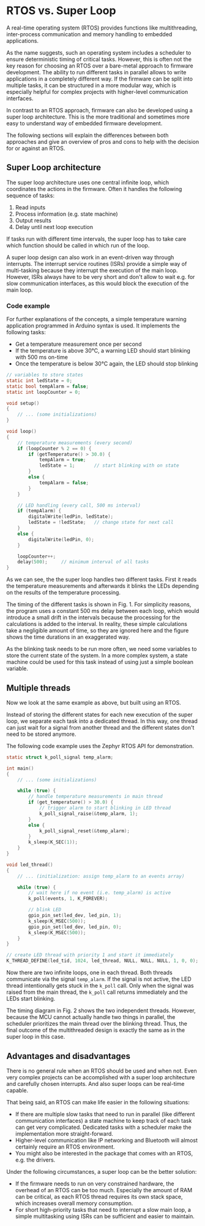 # RTOS vs. Super Loop

A real-time operating system (RTOS) provides functions like multithreading, inter-process communication and memory handling to embedded applications.

As the name suggests, such an operating system includes a scheduler to ensure deterministic timing of critical tasks. However, this is often not the key reason for choosing an RTOS over a bare-metal approach to firmware development. The ability to run different tasks in parallel allows to write applications in a completely different way. If the firmware can be split into multiple tasks, it can be structured in a more modular way, which is especially helpful for complex projects with higher-level communication interfaces.

In contrast to an RTOS approach, firmware can also be developed using a super loop architecture. This is the more traditional and sometimes more easy to understand way of embedded firmware development.

The following sections will explain the differences between both approaches and give an overview of pros and cons to help with the decision for or against an RTOS.

## Super Loop architecture

The super loop architecture uses one central infinite loop, which coordinates the actions in the firmware. Often it handles the following sequence of tasks:

1. Read inputs
2. Process information (e.g. state machine)
3. Output results
4. Delay until next loop execution

If tasks run with different time intervals, the super loop has to take care which function should be called in which run of the loop.

A super loop design can also work in an event-driven way through interrupts. The interrupt service routines (ISRs) provide a simple way of multi-tasking because they interrupt the execution of the main loop. However, ISRs always have to be very short and don't allow to wait e.g. for slow communication interfaces, as this would block the execution of the main loop.


### Code example

For further explanations of the concepts, a simple temperature warning application programmed in Arduino syntax is used. It implements the following tasks:

- Get a temperature measurement once per second
- If the temperature is above 30°C, a warning LED should start blinking with 500 ms on-time
- Once the temperature is below 30°C again, the LED should stop blinking

```C
// variables to store states
static int ledState = 0;
static bool tempAlarm = false;
static int loopCounter = 0;

void setup()
{
    // ... (some initializations)
}

void loop()
{
    // temperature measurements (every second)
    if (loopCounter % 2 == 0) {
        if (getTemperature() > 30.0) {
            tempAlarm = true;
            ledState = 1;       // start blinking with on state
        }
        else {
            tempAlarm = false;
        }
    }

    // LED handling (every call, 500 ms interval)
    if (tempAlarm) {
        digitalWrite(ledPin, ledState);
        ledState = !ledState;   // change state for next call
    }
    else {
        digitalWrite(ledPin, 0);
    }

    loopCounter++;
    delay(500);     // minimum interval of all tasks
}
```

As we can see, the the super loop handles two different tasks. First it reads the temperature measurements and afterwards it blinks the LEDs depending on the results of the temperature processing.

The timing of the different tasks is shown in Fig. 1. For simplicity reasons, the program uses a constant 500 ms delay between each loop, which would introduce a small drift in the intervals because the processing for the calculations is added to the interval. In reality, these simple calculations take a negligible amount of time, so they are ignored here and the figure shows the time durations in an exaggerated way.

<fig-caption src="development/tasks-super-loop.svg" caption="Tasks in a super loop architecture" num="1" />

As the blinking task needs to be run more often, we need some variables to store the current state of the system. In a more complex system, a state machine could be used for this task instead of using just a simple boolean variable.

## Multiple threads

Now we look at the same example as above, but built using an RTOS.

Instead of storing the different states for each new execution of the super loop, we separate each task into a dedicated thread. In this way, one thread can just wait for a signal from another thread and the different states don't need to be stored anymore.

The following code example uses the Zephyr RTOS API for demonstration.

```C
static struct k_poll_signal temp_alarm;

int main()
{
    // ... (some initializations)

    while (true) {
        // handle temperature measurements in main thread
        if (get_temperature() > 30.0) {
            // trigger alarm to start blinking in LED thread
            k_poll_signal_raise(&temp_alarm, 1);
        }
        else {
            k_poll_signal_reset(&temp_alarm);
        }
        k_sleep(K_SEC(1));
    }
}

void led_thread()
{
    // ... (initialization: assign temp_alarm to an events array)

    while (true) {
        // wait here if no event (i.e. temp_alarm) is active
        k_poll(events, 1, K_FOREVER);

        // blink LED
        gpio_pin_set(led_dev, led_pin, 1);
        k_sleep(K_MSEC(500));
        gpio_pin_set(led_dev, led_pin, 0);
        k_sleep(K_MSEC(500));
    }
}

// create LED thread with priority 1 and start it immediately
K_THREAD_DEFINE(led_tid, 1024, led_thread, NULL, NULL, NULL, 1, 0, 0);
```

Now there are two infinite loops, one in each thread. Both threads communicate via the signal `temp_alarm`. If the signal is not active, the LED thread intentionally gets stuck in the `k_poll` call. Only when the signal was raised from the main thread, the `k_poll` call returns immediately and the LEDs start blinking.

The timing diagram in Fig. 2 shows the two independent threads. However, because the MCU cannot actually handle two things in parallel, the scheduler prioritizes the main thread over the blinking thread. Thus, the final outcome of the multithreaded design is exactly the same as in the super loop in this case.

<fig-caption src="development/tasks-multithreading.svg" caption="Tasks in a multithreaded architecture" num="2" />

## Advantages and disadvantages

There is no general rule when an RTOS should be used and when not. Even very complex projects can be accomplished with a super loop architecture and carefully chosen interrupts. And also super loops can be real-time capable.

That being said, an RTOS can make life easier in the following situations:

- If there are multiple slow tasks that need to run in parallel (like different communication interfaces) a state machine to keep track of each task can get very complicated. Dedicated tasks with a scheduler make the implementation more straight-forward.
- Higher-level communication like IP networking and Bluetooth will almost certainly require an RTOS environment.
- You might also be interested in the package that comes with an RTOS, e.g. the drivers.

Under the following circumstances, a super loop can be the better solution:

- If the firmware needs to run on very constrained hardware, the overhead of an RTOS can be too much. Especially the amount of RAM can be critical, as each RTOS thread requires its own stack space, which increases overall memory consumption.
- For short high-priority tasks that need to interrupt a slow main loop, a simple multitasking using ISRs can be sufficient and easier to maintain.
